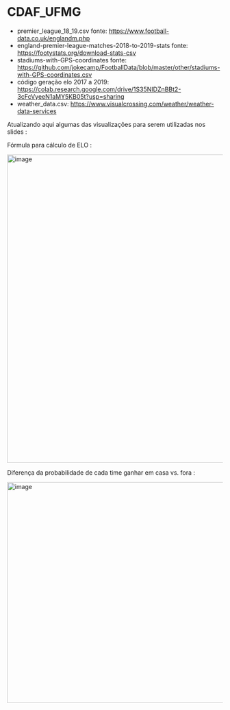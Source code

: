 # CDAF_UFMG

* premier_league_18_19.csv fonte: https://www.football-data.co.uk/englandm.php
* england-premier-league-matches-2018-to-2019-stats fonte: https://footystats.org/download-stats-csv
* stadiums-with-GPS-coordinates fonte: https://github.com/jokecamp/FootballData/blob/master/other/stadiums-with-GPS-coordinates.csv
* código geração elo 2017 a 2019: https://colab.research.google.com/drive/1S35NIDZnBBt2-3cFcVyeeN1aMY5KB05t?usp=sharing
* weather_data.csv: https://www.visualcrossing.com/weather/weather-data-services

Atualizando aqui algumas das visualizações para serem utilizadas nos slides :

Fórmula para cálculo de ELO :

<img width="719" alt="image" src="https://github.com/joaovmr/CDAF_UFMG/assets/56210323/9df32cb9-6ae2-48d8-926a-9cb43cbdf504">

Diferença da probabilidade de cada time ganhar em casa vs. fora :

<img width="515" alt="image" src="https://github.com/joaovmr/CDAF_UFMG/assets/56210323/2b00c265-f880-4045-b188-00e2df5fb175">
